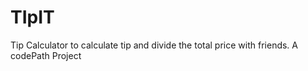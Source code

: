 # TIpIT

Tip Calculator to calculate tip and divide the total price with friends.
A codePath Project
